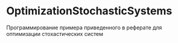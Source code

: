 # OptimizationStochasticSystems
Программирование примера приведенного в реферате для оптимизации стохастических систем

